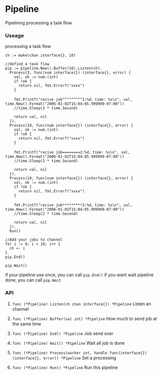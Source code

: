 # Pipeline
Pipelining processing a task flow

### Useage
processing a task flow

```
ch := make(chan interface{}, 10)

//defind a task flow
pip := pipeline.New().Buffer(10).Listen(ch).
  Process(3, func(num interface{}) (interface{}, error) {
    val, ok := num.(int)
    if !ok {
      return nil, fmt.Errorf("xxxx")
    }

    fmt.Printf("recive job^^^^^^^^^1:%d，time: %s\n", val, time.Now().Format("2006-01-02T15:04:05.999999-07:00"))
    //time.Sleep(2 * time.Second)

    return val, nil
  }).
  Process(10, func(num interface{}) (interface{}, error) {
    val, ok := num.(int)
    if !ok {
      return nil, fmt.Errorf("xxxx")
    }

    fmt.Printf("recive job========2:%d，time: %s\n", val, time.Now().Format("2006-01-02T15:04:05.999999-07:00"))
    //time.Sleep(2 * time.Second)

    return val, nil
  }).
  Process(10, func(num interface{}) (interface{}, error) {
    val, ok := num.(int)
    if !ok {
      return nil, fmt.Errorf("xxxx")
    }

    fmt.Printf("recive job*********3:%d，time: %s\n", val, time.Now().Format("2006-01-02T15:04:05.999999-07:00"))
    //time.Sleep(2 * time.Second)

    return val, nil
  }).
  Run()
  
//Add your jobs to channel
for i := 0; i < 10; i++ {
  ch <- i
}
pip.End()

pip.Wait()
```
if your pipeline use once, you can call ```pip.End()```
if you want wait pipeline done, you can call ```pip.Wait```

### API
1. ```func (*Pipeline) Listen(ch chan interface{}) *Pipeline```
Listen an channel

2. ```func (*Pipeline) Buffer(val int) *Pipeline```
How much to send job at the same time

3. ```func (*Pipeline) End() *Pipeline```
Job send over

4. ```func (*Pipeline) Wait() *Pipeline```
Wait all job is done

5. ```func (*Pipeline) Process(worker int, handle func(interface{}) (interface{}, error)) *Pipeline```
Set a processing

6. ```func (*Pipeline) Run() *Pipeline```
Run this pipeline
